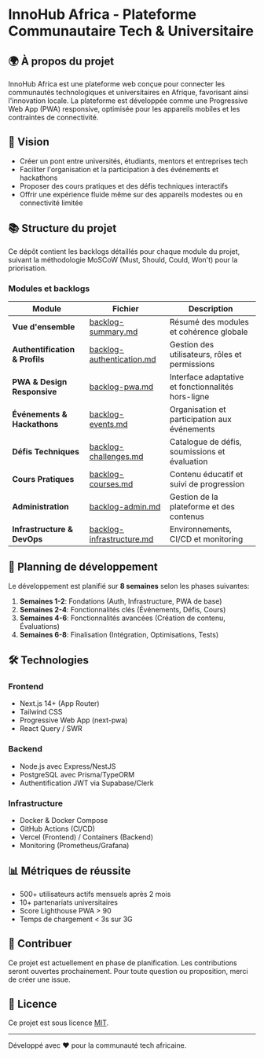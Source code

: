 # InnoHub Africa - Plateforme Communautaire Tech & Universitaire

## 🌍 À propos du projet

InnoHub Africa est une plateforme web conçue pour connecter les communautés technologiques et universitaires en Afrique, favorisant ainsi l'innovation locale. La plateforme est développée comme une Progressive Web App (PWA) responsive, optimisée pour les appareils mobiles et les contraintes de connectivité.

## 🚀 Vision

- Créer un pont entre universités, étudiants, mentors et entreprises tech
- Faciliter l'organisation et la participation à des événements et hackathons
- Proposer des cours pratiques et des défis techniques interactifs
- Offrir une expérience fluide même sur des appareils modestes ou en connectivité limitée

## 📚 Structure du projet

Ce dépôt contient les backlogs détaillés pour chaque module du projet, suivant la méthodologie MoSCoW (Must, Should, Could, Won't) pour la priorisation.

### Modules et backlogs

| Module | Fichier | Description |
|--------|---------|-------------|
| **Vue d'ensemble** | [backlog-summary.md](backlog-summary.md) | Résumé des modules et cohérence globale |
| **Authentification & Profils** | [backlog-authentication.md](backlog-authentication.md) | Gestion des utilisateurs, rôles et permissions |
| **PWA & Design Responsive** | [backlog-pwa.md](backlog-pwa.md) | Interface adaptative et fonctionnalités hors-ligne |
| **Événements & Hackathons** | [backlog-events.md](backlog-events.md) | Organisation et participation aux événements |
| **Défis Techniques** | [backlog-challenges.md](backlog-challenges.md) | Catalogue de défis, soumissions et évaluation |
| **Cours Pratiques** | [backlog-courses.md](backlog-courses.md) | Contenu éducatif et suivi de progression |
| **Administration** | [backlog-admin.md](backlog-admin.md) | Gestion de la plateforme et des contenus |
| **Infrastructure & DevOps** | [backlog-infrastructure.md](backlog-infrastructure.md) | Environnements, CI/CD et monitoring |

## 📆 Planning de développement

Le développement est planifié sur **8 semaines** selon les phases suivantes:

1. **Semaines 1-2**: Fondations (Auth, Infrastructure, PWA de base)
2. **Semaines 2-4**: Fonctionnalités clés (Événements, Défis, Cours)
3. **Semaines 4-6**: Fonctionnalités avancées (Création de contenu, Évaluations)
4. **Semaines 6-8**: Finalisation (Intégration, Optimisations, Tests)

## 🛠️ Technologies

### Frontend
- Next.js 14+ (App Router)
- Tailwind CSS 
- Progressive Web App (next-pwa)
- React Query / SWR

### Backend
- Node.js avec Express/NestJS
- PostgreSQL avec Prisma/TypeORM
- Authentification JWT via Supabase/Clerk

### Infrastructure
- Docker & Docker Compose
- GitHub Actions (CI/CD)
- Vercel (Frontend) / Containers (Backend)
- Monitoring (Prometheus/Grafana)

## 📊 Métriques de réussite

- 500+ utilisateurs actifs mensuels après 2 mois
- 10+ partenariats universitaires
- Score Lighthouse PWA > 90
- Temps de chargement < 3s sur 3G

## 👥 Contribuer

Ce projet est actuellement en phase de planification. Les contributions seront ouvertes prochainement. Pour toute question ou proposition, merci de créer une issue.

## 📄 Licence

Ce projet est sous licence [MIT](LICENSE).

---

Développé avec ❤️ pour la communauté tech africaine. 